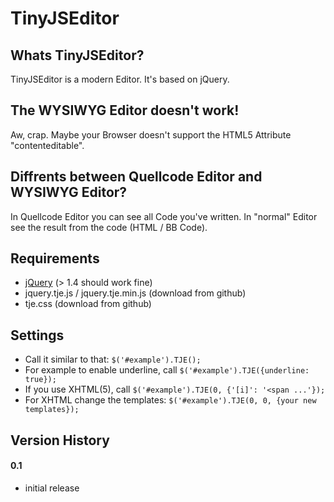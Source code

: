 TinyJSEditor
============

Whats TinyJSEditor?
-------------------
TinyJSEditor is a modern Editor. It's based on jQuery.

The WYSIWYG Editor doesn't work!
--------------------------------
Aw, crap. Maybe your Browser doesn't support the HTML5 Attribute "contenteditable".

Diffrents between Quellcode Editor and WYSIWYG Editor?
------------------------------------------------------
In Quellcode Editor you can see all Code you've written. In "normal" Editor see the result from the code (HTML / BB Code).

Requirements
------------
* [jQuery](http://jquery.com) (> 1.4 should work fine)
* jquery.tje.js / jquery.tje.min.js (download from github)
* tje.css (download from github)

Settings
--------
* Call it similar to that: `$('#example').TJE();`
* For example to enable underline, call `$('#example').TJE({underline: true});`
* If you use XHTML(5), call `$('#example').TJE(0, {'[i]': '<span ...'});`
* For XHTML change the templates: `$('#example').TJE(0, 0, {your new templates});`

Version History
---------------

#### 0.1
* initial release
